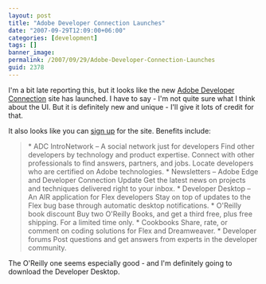 ```yaml
---
layout: post
title: "Adobe Developer Connection Launches"
date: "2007-09-29T12:09:00+06:00"
categories: [development]
tags: []
banner_image: 
permalink: /2007/09/29/Adobe-Developer-Connection-Launches
guid: 2378
---
```


I'm a bit late reporting this, but it looks like the new <a href="http://www.adobe.com/devnet/">Adobe Developer Connection</a> site has launched. I have to say - I'm not quite sure what I think about the UI. But it is definitely new and unique - I'll give it lots of credit for that.

It also looks like you can <a href="https://www.adobe.com/cfusion/entitlement/index.cfm?e=adc">sign up</a> for the site. Benefits include:

<blockquote>
    *  ADC IntroNetwork – A social network just for developers
      Find other developers by technology and product expertise. Connect with other professionals to find answers, partners, and jobs. Locate developers who are certified on Adobe technologies.
    * Newsletters – Adobe Edge and Developer Connection Update
      Get the latest news on projects and techniques delivered right to your inbox.
    * Developer Desktop – An AIR application for Flex developers
      Stay on top of updates to the Flex bug base through automatic desktop notifications.
    * O'Reilly book discount
      Buy two O'Reilly Books, and get a third free, plus free shipping. For a limited time only.
    * Cookbooks
      Share, rate, or comment on coding solutions for Flex and Dreamweaver.
    * Developer forums
      Post questions and get answers from experts in the developer community.
</blockquote>

The O'Reilly one seems especially good - and I'm definitely going to download the Developer Desktop.